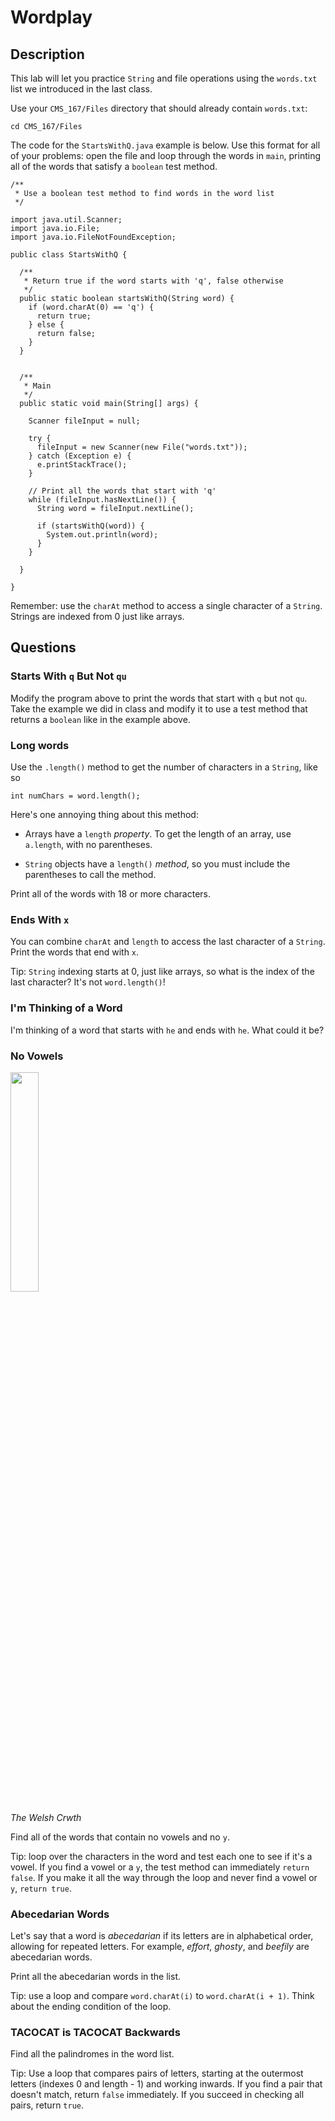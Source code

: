 # Wordplay

## Description

This lab will let you practice `String` and file operations using the `words.txt` list we introduced in the last class.

Use your `CMS_167/Files` directory that should already contain `words.txt`:

```
cd CMS_167/Files
```

The code for the `StartsWithQ.java` example is below. Use this format for all of your problems: open the file and loop through the words in `main`, printing all of the words that satisfy a `boolean` test method.

```
/**
 * Use a boolean test method to find words in the word list
 */

import java.util.Scanner;
import java.io.File;
import java.io.FileNotFoundException;

public class StartsWithQ {

  /**
   * Return true if the word starts with 'q', false otherwise
   */
  public static boolean startsWithQ(String word) {
    if (word.charAt(0) == 'q') {
      return true;
    } else {
      return false;
    }
  }
  
  
  /**
   * Main
   */
  public static void main(String[] args) {
    
    Scanner fileInput = null;
    
    try {
      fileInput = new Scanner(new File("words.txt"));
    } catch (Exception e) {
      e.printStackTrace();
    }
    
    // Print all the words that start with 'q'
    while (fileInput.hasNextLine()) {
      String word = fileInput.nextLine();
      
      if (startsWithQ(word)) {
        System.out.println(word);
      }
    }
    
  }
  
}
```

Remember: use the `charAt` method to access a single character of a `String`. Strings are indexed from 0 just like arrays.

## Questions

### Starts With `q` But Not `qu`

Modify the program above to print the words that start with `q` but not `qu`. Take the example we did in class and modify it to use a
test method that returns a `boolean` like in the example above.


### Long words

Use the `.length()` method to get the number of characters in a `String`, like so

```
int numChars = word.length();
```

Here's one annoying thing about this method:

- Arrays have a `length` *property*. To get the length of an array, use `a.length`, with no parentheses.

- `String` objects have a `length()` *method*, so you must include the parentheses to call the method.

Print all of the words with 18 or more characters.

### Ends With `x`

You can combine `charAt` and `length` to access the last character of a `String`. Print the words that end with `x`.

Tip: `String` indexing starts at 0, just like arrays, so what is the index of the last character? It's not `word.length()`!

### I'm Thinking of a Word

I'm thinking of a word that starts with `he` and ends with `he`. What could it be?

### No Vowels

<img src=https://upload.wikimedia.org/wikipedia/commons/thumb/9/92/Crwth_rem.jpg/800px-Crwth_rem.jpg width="30%" />

*The Welsh Crwth*

Find all of the words that contain no vowels and no `y`.

Tip: loop over the characters in the word and test each one to see if it's a vowel. If you find a vowel or a `y`, the test method can immediately `return false`. If you make it all the way through the loop and never find a vowel or `y`, `return true`.

### Abecedarian Words

Let's say that a word is *abecedarian* if its letters are in alphabetical order, allowing for repeated letters. For example, *effort*, *ghosty*, and *beefily* are abecedarian words.

Print all the abecedarian words in the list.

Tip: use a loop and compare `word.charAt(i)` to `word.charAt(i + 1)`. Think about the ending condition of the loop.

### TACOCAT is TACOCAT Backwards

Find all the palindromes in the word list.

Tip: Use a loop that compares pairs of letters, starting at the outermost letters (indexes 0 and length - 1) and working inwards. If you find a pair that doesn't match, return `false` immediately. If you succeed in checking all pairs, return `true`.
